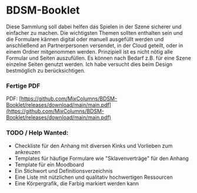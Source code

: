 # BDSM-Booklet
Diese Sammlung soll dabei helfen das Spielen in der Szene sicherer und einfacher zu machen. Die wichtigsten Themen sollten enthalten sein und die Formulare kännen digital oder manuell ausgefüllt werden und anschließend an Partnerpersonen versendet, in der Cloud geteilt, oder in einem Ordner mitgenommen werden. Prinzipiell ist es nicht nötig alle Formular und Seiten auszufüllen. Es können nach Bedarf z.B. für eine Szene einzelne Seiten genutzt werden. Ich habe versucht dies beim Design bestmöglich zu berücksichtigen.

### Fertige PDF
PDF: [https://github.com/MixColumns/BDSM-Booklet/releases/download/main/main.pdf](https://github.com/MixColumns/BDSM-Booklet/releases/download/main/main.pdf)

### TODO / Help Wanted:
- Checkliste für den Anhang mit diversen Kinks und Vorlieben zum ankreuzen
- Templates für häufige Formulare wie "Sklavenverträge" für den Anhang
- Template für ein Moodboard
- Ein Stichwort und Definitionsverzeichnis
- Eine Liste mit nützlichen und qualitativ hochwertigen Ressourcen
- Eine Körpergrafik, die Farbig markiert werden kann
